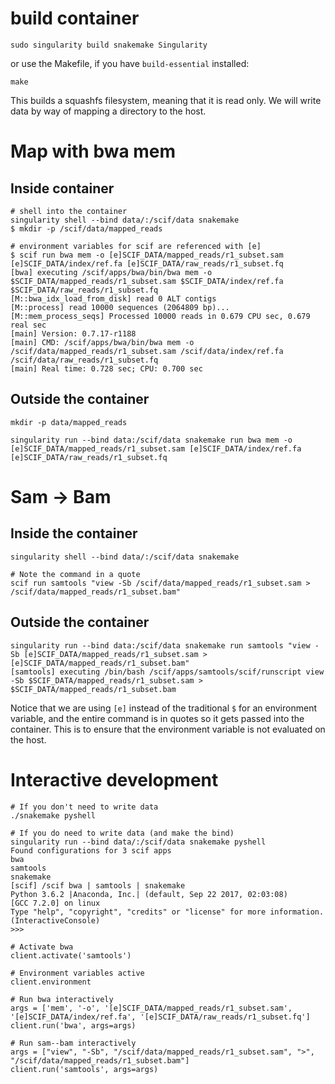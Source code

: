 # build container

```
sudo singularity build snakemake Singularity
```

or use the Makefile, if you have `build-essential` installed:

```
make
```

This builds a squashfs filesystem, meaning that it is read only. We will write data by way of mapping a directory to the host.

# Map with bwa mem 

## Inside container

```
# shell into the container
singularity shell --bind data/:/scif/data snakemake
$ mkdir -p /scif/data/mapped_reads
```
```
# environment variables for scif are referenced with [e]
$ scif run bwa mem -o [e]SCIF_DATA/mapped_reads/r1_subset.sam [e]SCIF_DATA/index/ref.fa [e]SCIF_DATA/raw_reads/r1_subset.fq
[bwa] executing /scif/apps/bwa/bin/bwa mem -o $SCIF_DATA/mapped_reads/r1_subset.sam $SCIF_DATA/index/ref.fa $SCIF_DATA/raw_reads/r1_subset.fq
[M::bwa_idx_load_from_disk] read 0 ALT contigs
[M::process] read 10000 sequences (2064809 bp)...
[M::mem_process_seqs] Processed 10000 reads in 0.679 CPU sec, 0.679 real sec
[main] Version: 0.7.17-r1188
[main] CMD: /scif/apps/bwa/bin/bwa mem -o /scif/data/mapped_reads/r1_subset.sam /scif/data/index/ref.fa /scif/data/raw_reads/r1_subset.fq
[main] Real time: 0.728 sec; CPU: 0.700 sec
```

## Outside the container

```
mkdir -p data/mapped_reads
```
```
singularity run --bind data:/scif/data snakemake run bwa mem -o [e]SCIF_DATA/mapped_reads/r1_subset.sam [e]SCIF_DATA/index/ref.fa [e]SCIF_DATA/raw_reads/r1_subset.fq
```

# Sam -> Bam

## Inside the container

```
singularity shell --bind data/:/scif/data snakemake

# Note the command in a quote
scif run samtools "view -Sb /scif/data/mapped_reads/r1_subset.sam > /scif/data/mapped_reads/r1_subset.bam"
```

## Outside the container
```
singularity run --bind data:/scif/data snakemake run samtools "view -Sb [e]SCIF_DATA/mapped_reads/r1_subset.sam > [e]SCIF_DATA/mapped_reads/r1_subset.bam"
[samtools] executing /bin/bash /scif/apps/samtools/scif/runscript view -Sb $SCIF_DATA/mapped_reads/r1_subset.sam > $SCIF_DATA/mapped_reads/r1_subset.bam
```
Notice that we are using `[e]` instead of the traditional `$` for an environment variable, and the entire command is in quotes so it gets passed into the container. This is to ensure that the environment variable is not evaluated on the host.

# Interactive development

```
# If you don't need to write data
./snakemake pyshell

# If you do need to write data (and make the bind)
singularity run --bind data/:/scif/data snakemake pyshell
Found configurations for 3 scif apps
bwa
samtools
snakemake
[scif] /scif bwa | samtools | snakemake
Python 3.6.2 |Anaconda, Inc.| (default, Sep 22 2017, 02:03:08) 
[GCC 7.2.0] on linux
Type "help", "copyright", "credits" or "license" for more information.
(InteractiveConsole)
>>> 

# Activate bwa 
client.activate('samtools')

# Environment variables active
client.environment

# Run bwa interactively
args = ['mem', '-o', '[e]SCIF_DATA/mapped_reads/r1_subset.sam', '[e]SCIF_DATA/index/ref.fa', '[e]SCIF_DATA/raw_reads/r1_subset.fq']
client.run('bwa', args=args)

# Run sam--bam interactively
args = ["view", "-Sb", "/scif/data/mapped_reads/r1_subset.sam", ">", "/scif/data/mapped_reads/r1_subset.bam"]
client.run('samtools', args=args)
```
